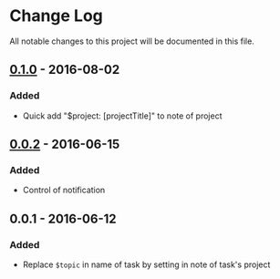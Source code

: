 # Change Log
All notable changes to this project will be documented in this file.

## [0.1.0] - 2016-08-02
### Added
- Quick add "$project: [projectTitle]" to note of project

## [0.0.2] - 2016-06-15
### Added
- Control of notification

## 0.0.1 - 2016-06-12
### Added
- Replace `$topic` in name of task by setting in note of task's project

[0.0.2]: https://github.com/FradSer/topic-for-omnifocus-2/compare/v0.0.1...v0.0.2
[0.1.0]: https://github.com/FradSer/topic-for-omnifocus-2/compare/v0.0.1...v0.1.0
